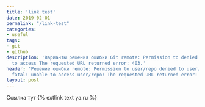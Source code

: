 ```yaml
---
title: 'link test'
date: 2019-02-01
permalink: "/link-test"
categories:
- useful
tags:
- git
- github
description: 'Варианты решения ошибки Git remote: Permission to denied to fatal: unable
  to access The requested URL returned error: 403.'
header: 'Решение ошибки remote: Permission to user/repo denied to user/other-repo.
  fatal: unable to access user/repo: The requested URL returned error: 403'
layout: post
---
```


[jekyll-docs]: https://jekyllrb.com/docs/home

Ссылка тут {% extlink text ya.ru %}